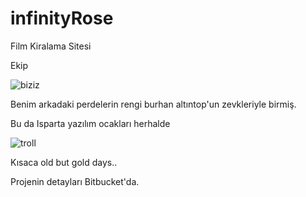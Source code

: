 # infinityRose
Film Kiralama Sitesi

 
Ekip

![biziz](https://user-images.githubusercontent.com/75545621/178291593-0a5d02f7-ef5d-4f74-aae0-3d908a59d609.jpg)

Benim arkadaki perdelerin rengi burhan altıntop'un zevkleriyle birmiş.


 
Bu da Isparta yazılım ocakları herhalde 

![troll](https://user-images.githubusercontent.com/75545621/178292353-0d87e252-85e8-4bb9-8905-b6df16236b47.jpeg)

Kısaca old but gold days..

Projenin detayları Bitbucket'da.
